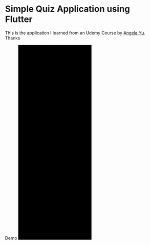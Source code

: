 
<h1> Simple Quiz Application using Flutter</h1>
This is the application I learned from an Udemy Course by  <a href="https://github.com/angelabauer"> Angela Yu</a>. Thanks 

Demo
  <IMG SRC="android gif.gif" width="240" height="640">